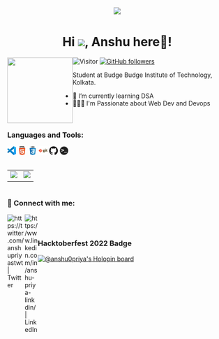 <h1 align="center">
  <img src="https://readme-typing-svg.herokuapp.com/?lines=Hello,+There!🙏;Welcome🙇‍♀️+to+my+profile&center=true&size=30"></h1>
<h1 align ="center">Hi <img src="https://github.com/TheDudeThatCode/TheDudeThatCode/blob/master/Assets/Hi.gif" width="29px">, Anshu here🌸!</h1>
<img align="left" width="150" height="150" src="https://github.com/M0nica/M0nica/blob/main/octomonica/m0nica-octocat-rotating.gif?raw=true"></a>

 ![Visitor](https://visitor-badge.laobi.icu/badge?page_id=1anshu-56.repoName) [![GitHub followers](https://img.shields.io/github/followers/1anshu-56.svg?style=social&label=Follow)](https://github.com/1anshu-56?tab=following)<br/>
  
Student at Budge Budge Institute of Technology, Kolkata.
- 🌱 I’m currently learning DSA
- 👨🏽‍💻 I'm Passionate about Web Dev and Devops<br/>

<br />

### Languages and Tools:

<code><img height="20" src="https://raw.githubusercontent.com/github/explore/80688e429a7d4ef2fca1e82350fe8e3517d3494d/topics/visual-studio-code/visual-studio-code.png"></code>
<code><img height="20" src="https://raw.githubusercontent.com/github/explore/80688e429a7d4ef2fca1e82350fe8e3517d3494d/topics/html/html.png"></code>
<code><img height="20" src="https://raw.githubusercontent.com/github/explore/80688e429a7d4ef2fca1e82350fe8e3517d3494d/topics/css/css.png"></code>
<code><img height="20" src="https://raw.githubusercontent.com/github/explore/80688e429a7d4ef2fca1e82350fe8e3517d3494d/topics/git/git.png"></code>
<code><img height="20" src="https://raw.githubusercontent.com/github/explore/78df643247d429f6cc873026c0622819ad797942/topics/github/github.png"></code>
<code><img height="20" src="https://raw.githubusercontent.com/github/explore/80688e429a7d4ef2fca1e82350fe8e3517d3494d/topics/terminal/terminal.png"></code>  
<br />
    <table>
    <tr>
      <td align="left">
        <img width="500" src="https://github-readme-stats-plum-eta.vercel.app/api?username=1anshu-56&show_icons=true&theme=tokyonight" />
      </td>
    </td>
  <td align="right">
      <img width="500%" src="https://github-readme-streak-stats.herokuapp.com/?user=1anshu-56&show_icons=true&theme=tokyonight" />
</td>
  </tr>
  </table>
  
  <h1>
  
### 👀 Connect with me:

[<img align="left" alt="https://twitter.com/anshupriyastwt | Twitter" width="40px" src="https://tse4.mm.bing.net/th?id=OIP.CMGN1YrmE20USUOkjLA50wHaHa&pid=Api&P=0&h=180" />][twitter]
[<img align="left" alt="https://www.linkedin.com/in/anshu-priya-linkdin/ | LinkedIn" width="30px" src="https://cdn.jsdelivr.net/npm/simple-icons@v3/icons/linkedin.svg" />][linkedin]

<!-- references -->

[twitter]: https://twitter.com/anshupriyastwt
<!-- [instagram]: https://instagram.com/souvikrajsingh -->
<!-- [quora]: https://www.quora.com/profile/Souvik-Raj-Singh -->
[linkedin]: https://www.linkedin.com/in/anshu-priya-linkdin/

<br />
<h1>
  
 ### Hacktoberfest 2022 Badge 
   [![@anshu0priya's Holopin board](https://holopin.me/anshu0priya)](https://holopin.io/@anshu0priya)


